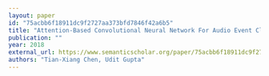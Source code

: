 ```yaml
---
layout: paper
id: "75acbb6f18911dc9f2727aa373bfd7846f42a6b5"
title: "Attention-Based Convolutional Neural Network For Audio Event Classification With Feature Transfer Learning"
publication: ""
year: 2018
external_url: https://www.semanticscholar.org/paper/75acbb6f18911dc9f2727aa373bfd7846f42a6b5
authors: "Tian-Xiang Chen, Udit Gupta"
---
```

